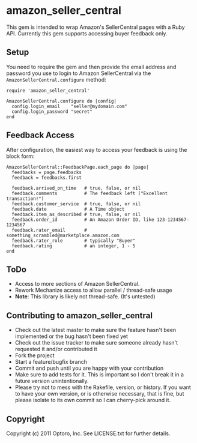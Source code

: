 # amazon_seller_central

This gem is intended to wrap Amazon's SellerCentral pages with a Ruby
API. Currently this gem supports accessing buyer feedback only.

## Setup

You need to require the gem and then provide the email address and
password you use to login to Amazon SellerCentral via the
`AmazonSellerCentral.configure` method:

    require 'amazon_seller_central'

    AmazonSellerCentral.configure do |config|
      config.login_email    "seller@mydomain.com"
      config.login_password "secret"
    end

## Feedback Access

After configuration, the easiest way to access your feedback is using
the block form:

    AmazonSellerCentral::FeedbackPage.each_page do |page|
      feedbacks = page.feedbacks
      feedback = feedbacks.first

      feedback.arrived_on_time   # true, false, or nil
      feedback.comments          # The feedback left ("Excellent transaction!")
      feedback.customer_service  # true, false, or nil
      feedback.date              # A Time object
      feedback.item_as_described # true, false, or nil
      feedback.order_id          # An Amazon Order ID, like 123-1234567-1234567
      feedback.rater_email       # something_scrambled@marketplace.amazon.com
      feedback.rater_role        # typically "Buyer"
      feedback.rating            # an integer, 1 - 5
    end

## ToDo

* Access to more sections of Amazon SellerCentral.
* Rework Mechanize access to allow parallel / thread-safe usage
* **Note**: This library is likely not thread-safe. (It's untested)

## Contributing to amazon_seller_central
 
* Check out the latest master to make sure the feature hasn't been implemented or the bug hasn't been fixed yet
* Check out the issue tracker to make sure someone already hasn't requested it and/or contributed it
* Fork the project
* Start a feature/bugfix branch
* Commit and push until you are happy with your contribution
* Make sure to add tests for it. This is important so I don't break it in a future version unintentionally.
* Please try not to mess with the Rakefile, version, or history. If you want to have your own version, or is otherwise necessary, that is fine, but please isolate to its own commit so I can cherry-pick around it.

## Copyright

Copyright (c) 2011 Optoro, Inc. See LICENSE.txt for
further details.
